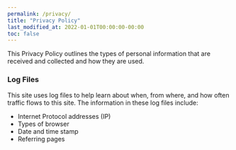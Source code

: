```yaml
---
permalink: /privacy/
title: "Privacy Policy"
last_modified_at: 2022-01-01T00:00:00-00:00
toc: false
---
```


This Privacy Policy outlines the types of personal information that are received and collected and how they are used.

### Log Files

This site uses log files to help learn about when, from where, and how often traffic flows to this site. The information in these log files include:

* Internet Protocol addresses (IP)
* Types of browser
* Date and time stamp
* Referring pages
